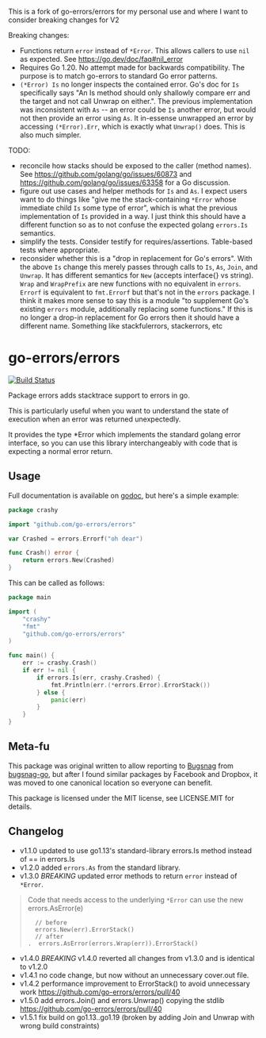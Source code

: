 This is a fork of go-errors/errors for my personal use and where I want to
consider breaking changes for V2

Breaking changes:
- Functions return `error` instead of `*Error`.  This allows callers to use `nil` as expected.  See https://go.dev/doc/faq#nil_error
- Requires Go 1.20.  No attempt made for backwards compatibility.  The purpose is to match go-errors to standard Go error patterns.
- `(*Error) Is` no longer inspects the contained error.  Go's doc for `Is` specifically says "An Is method should only shallowly compare err and the target and not call Unwrap on either.".  The previous implementation was inconsistent with `As` -- an error could be `Is` another error, but would not then provide an error using `As`.  It in-essense unwrapped an error by accessing `(*Error).Err`, which is exactly what `Unwrap()` does.  This is also much simpler.

TODO:
- reconcile how stacks should be exposed to the caller (method names).  See https://github.com/golang/go/issues/60873 and https://github.com/golang/go/issues/63358 for a Go discussion.
- figure out use cases and helper methods for `Is` and `As`. I expect users want to do things like "give me the stack-containing `*Error` whose immediate child `Is` some type of error", which is what the previous implementation of `Is` provided in a way.  I just think this should have a different function so as to not confuse the expected golang `errors.Is` semantics.
- simplify the tests.  Consider testify for requires/assertions. Table-based tests where appropriate.
- reconsider whether this is a "drop in replacement for Go's errors".  With the above `Is` change this merely passes through calls to `Is`, `As`, `Join`, and `Unwrap`.  It has different semantics for `New` (accepts interface{} vs string).  `Wrap` and `WrapPrefix` are new functions with no equivalent in `errors`.  `Errorf` is equivalent to `fmt.Errorf` but that's not in the `errors` package.  I think it makes more sense to say this is a module "to supplement Go's existing `errors` module, additionally replacing some functions."  If this is no longer a drop-in replacement for Go errors then it should have a different name.  Something like stackfulerrors, stackerrors, etc


go-errors/errors
================

[![Build Status](https://travis-ci.org/go-errors/errors.svg?branch=master)](https://travis-ci.org/go-errors/errors)

Package errors adds stacktrace support to errors in go.

This is particularly useful when you want to understand the state of execution
when an error was returned unexpectedly.

It provides the type \*Error which implements the standard golang error
interface, so you can use this library interchangeably with code that is
expecting a normal error return.

Usage
-----

Full documentation is available on
[godoc](https://godoc.org/github.com/go-errors/errors), but here's a simple
example:

```go
package crashy

import "github.com/go-errors/errors"

var Crashed = errors.Errorf("oh dear")

func Crash() error {
    return errors.New(Crashed)
}
```

This can be called as follows:

```go
package main

import (
    "crashy"
    "fmt"
    "github.com/go-errors/errors"
)

func main() {
    err := crashy.Crash()
    if err != nil {
        if errors.Is(err, crashy.Crashed) {
            fmt.Println(err.(*errors.Error).ErrorStack())
        } else {
            panic(err)
        }
    }
}
```

Meta-fu
-------

This package was original written to allow reporting to
[Bugsnag](https://bugsnag.com/) from
[bugsnag-go](https://github.com/bugsnag/bugsnag-go), but after I found similar
packages by Facebook and Dropbox, it was moved to one canonical location so
everyone can benefit.

This package is licensed under the MIT license, see LICENSE.MIT for details.


## Changelog
* v1.1.0 updated to use go1.13's standard-library errors.Is method instead of == in errors.Is
* v1.2.0 added `errors.As` from the standard library.
* v1.3.0 *BREAKING* updated error methods to return `error` instead of `*Error`.
>  Code that needs access to the underlying `*Error` can use the new errors.AsError(e)
> ```
>   // before
>   errors.New(err).ErrorStack()
>   // after
>.  errors.AsError(errors.Wrap(err)).ErrorStack()
> ```
* v1.4.0 *BREAKING* v1.4.0 reverted all changes from v1.3.0 and is identical to v1.2.0
* v1.4.1 no code change, but now without an unnecessary cover.out file.
* v1.4.2 performance improvement to ErrorStack() to avoid unnecessary work https://github.com/go-errors/errors/pull/40
* v1.5.0 add errors.Join() and errors.Unwrap() copying the stdlib https://github.com/go-errors/errors/pull/40
* v1.5.1 fix build on go1.13..go1.19 (broken by adding Join and Unwrap with wrong build constraints)
